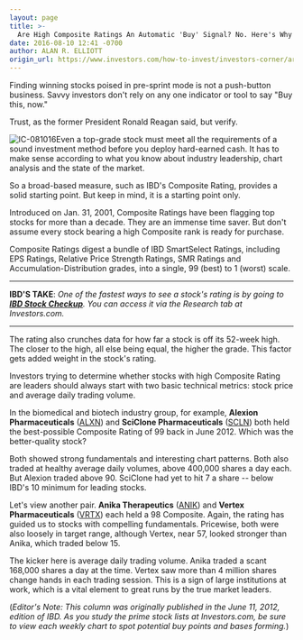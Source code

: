 ```yaml
---
layout: page
title: >-
  Are High Composite Ratings An Automatic 'Buy' Signal? No. Here's Why
date: 2016-08-10 12:41 -0700
author: ALAN R. ELLIOTT
origin_url: https://www.investors.com/how-to-invest/investors-corner/are-high-composite-ratings-an-automatic-buy-signal-no-heres-why
---
```





Finding winning stocks poised in pre-sprint mode is not a push-button business. Savvy investors don't rely on any one indicator or tool to say "Buy this, now."


Trust, as the former President Ronald Reagan said, but verify.


![IC-081016](https://www.investors.com/wp-content/uploads/2016/08/IC-081016-1024x863.jpg)Even a top-grade stock must meet all the requirements of a sound investment method before you deploy hard-earned cash. It has to make sense according to what you know about industry leadership, chart analysis and the state of the market.


So a broad-based measure, such as IBD's Composite Rating, provides a solid starting point. But keep in mind, it is a starting point only.


Introduced on Jan. 31, 2001, Composite Ratings have been flagging top stocks for more than a decade. They are an immense time saver. But don't assume every stock bearing a high Composite rank is ready for purchase.


Composite Ratings digest a bundle of IBD SmartSelect Ratings, including EPS Ratings, Relative Price Strength Ratings, SMR Ratings and Accumulation-Distribution grades, into a single, 99 (best) to 1 (worst) scale.




---


**IBD'S TAKE**: *One of the fastest ways to see a stock's rating is by going to **[IBD Stock Checkup](http://research.investors.com/stock-checkup/)**. You can access it via the Research tab at Investors.com.*




---


The rating also crunches data for how far a stock is off its 52-week high. The closer to the high, all else being equal, the higher the grade. This factor gets added weight in the stock's rating.


Investors trying to determine whether stocks with high Composite Rating are leaders should always start with two basic technical metrics: stock price and average daily trading volume.


In the biomedical and biotech industry group, for example, **Alexion Pharmaceuticals** ([ALXN](https://research.investors.com/quote.aspx?symbol=ALXN)) and **SciClone Pharmaceuticals** ([SCLN](https://research.investors.com/quote.aspx?symbol=SCLN)) both held the best-possible Composite Rating of 99 back in June 2012. Which was the better-quality stock?


Both showed strong fundamentals and interesting chart patterns. Both also traded at healthy average daily volumes, above 400,000 shares a day each. But Alexion traded above 90. SciClone had yet to hit 7 a share -- below IBD's 10 minimum for leading stocks.


Let's view another pair. **Anika Therapeutics** ([ANIK](https://research.investors.com/quote.aspx?symbol=ANIK)) and **Vertex Pharmaceuticals** ([VRTX](https://research.investors.com/quote.aspx?symbol=VRTX)) each held a 98 Composite. Again, the rating has guided us to stocks with compelling fundamentals. Pricewise, both were also loosely in target range, although Vertex, near 57, looked stronger than Anika, which traded below 15.


The kicker here is average daily trading volume. Anika traded a scant 168,000 shares a day at the time. Vertex saw more than 4 million shares change hands in each trading session. This is a sign of large institutions at work, which is a vital element to great runs by the true market leaders.


(*Editor's Note: This column was originally published in the June 11, 2012, edition of IBD. As you study the prime stock lists at Investors.com, be sure to view each weekly chart to spot potential buy points and bases forming.*)




